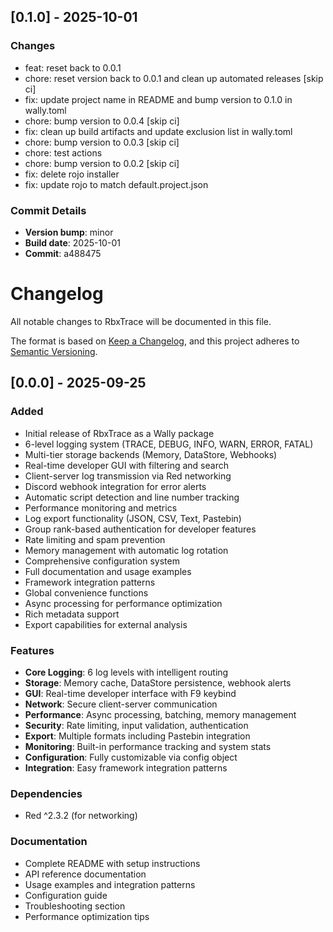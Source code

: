 ## [0.1.0] - 2025-10-01

### Changes
- feat: reset back to 0.0.1
- chore: reset version back to 0.0.1 and clean up automated releases [skip ci]
- fix: update project name in README and bump version to 0.1.0 in wally.toml
- chore: bump version to 0.0.4 [skip ci]
- fix: clean up build artifacts and update exclusion list in wally.toml
- chore: bump version to 0.0.3 [skip ci]
- chore: test actions
- chore: bump version to 0.0.2 [skip ci]
- fix: delete rojo installer
- fix: update rojo to match default.project.json

### Commit Details
- **Version bump**: minor
- **Build date**: 2025-10-01
- **Commit**: a488475

# Changelog

All notable changes to RbxTrace will be documented in this file.

The format is based on [Keep a Changelog](https://keepachangelog.com/en/1.0.0/),
and this project adheres to [Semantic Versioning](https://semver.org/spec/v2.0.0.html).

## [0.0.0] - 2025-09-25

### Added

- Initial release of RbxTrace as a Wally package
- 6-level logging system (TRACE, DEBUG, INFO, WARN, ERROR, FATAL)
- Multi-tier storage backends (Memory, DataStore, Webhooks)
- Real-time developer GUI with filtering and search
- Client-server log transmission via Red networking
- Discord webhook integration for error alerts
- Automatic script detection and line number tracking
- Performance monitoring and metrics
- Log export functionality (JSON, CSV, Text, Pastebin)
- Group rank-based authentication for developer features
- Rate limiting and spam prevention
- Memory management with automatic log rotation
- Comprehensive configuration system
- Full documentation and usage examples
- Framework integration patterns
- Global convenience functions
- Async processing for performance optimization
- Rich metadata support
- Export capabilities for external analysis

### Features

- **Core Logging**: 6 log levels with intelligent routing
- **Storage**: Memory cache, DataStore persistence, webhook alerts
- **GUI**: Real-time developer interface with F9 keybind
- **Network**: Secure client-server communication
- **Performance**: Async processing, batching, memory management
- **Security**: Rate limiting, input validation, authentication
- **Export**: Multiple formats including Pastebin integration
- **Monitoring**: Built-in performance tracking and system stats
- **Configuration**: Fully customizable via config object
- **Integration**: Easy framework integration patterns

### Dependencies

- Red ^2.3.2 (for networking)

### Documentation

- Complete README with setup instructions
- API reference documentation
- Usage examples and integration patterns
- Configuration guide
- Troubleshooting section
- Performance optimization tips
